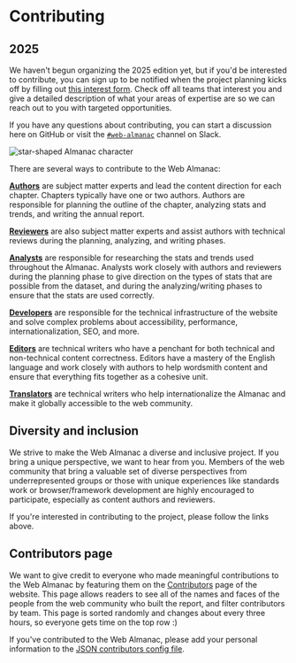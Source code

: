 # Contributing

## 2025

We haven't begun organizing the 2025 edition yet, but if you'd be interested to contribute, you can sign up to be notified when the project planning kicks off by filling out [this interest form](https://forms.gle/Juz3Ak7RkV6oSBKNA). Check off all teams that interest you and give a detailed description of what your areas of expertise are so we can reach out to you with targeted opportunities.

If you have any questions about contributing, you can start a discussion here on GitHub or visit the [`#web-almanac`](https://join.slack.com/t/httparchive/shared_invite/zt-45sgwmnb-eDEatOhqssqNAKxxOSLAaA) channel on Slack.

![star-shaped Almanac character](https://almanac.httparchive.org/static/images/avatars/0.jpg)

There are several ways to contribute to the Web Almanac:

**[Authors](https://github.com/HTTPArchive/almanac.httparchive.org/wiki/Authors'-Guide)** are subject matter experts and lead the content direction for each chapter. Chapters typically have one or two authors. Authors are responsible for planning the outline of the chapter, analyzing stats and trends, and writing the annual report.

**[Reviewers](https://github.com/HTTPArchive/almanac.httparchive.org/wiki/Reviewers'-Guide)** are also subject matter experts and assist authors with technical reviews during the planning, analyzing, and writing phases.

**[Analysts](https://github.com/HTTPArchive/almanac.httparchive.org/wiki/Analysts'-Guide)** are responsible for researching the stats and trends used throughout the Almanac. Analysts work closely with authors and reviewers during the planning phase to give direction on the types of stats that are possible from the dataset, and during the analyzing/writing phases to ensure that the stats are used correctly.

**[Developers](https://github.com/HTTPArchive/almanac.httparchive.org/wiki/Developers'-Guide)** are responsible for the technical infrastructure of the website and solve complex problems about accessibility, performance, internationalization, SEO, and more.

**[Editors](https://github.com/HTTPArchive/almanac.httparchive.org/wiki/Editors'-Guide)** are technical writers who have a penchant for both technical and non-technical content correctness. Editors have a mastery of the English language and work closely with authors to help wordsmith content and ensure that everything fits together as a cohesive unit.

**[Translators](https://github.com/HTTPArchive/almanac.httparchive.org/wiki/Translators'-Guide)** are technical writers who help internationalize the Almanac and make it globally accessible to the web community.

## Diversity and inclusion

We strive to make the Web Almanac a diverse and inclusive project. If you bring a unique perspective, we want to hear from you. Members of the web community that bring a valuable set of diverse perspectives from underrepresented groups or those with unique experiences like standards work or browser/framework development are highly encouraged to participate, especially as content authors and reviewers.

If you're interested in contributing to the project, please follow the links above.

## Contributors page

We want to give credit to everyone who made meaningful contributions to the Web Almanac by featuring them on the [Contributors](https://almanac.httparchive.org/en/2024/contributors) page of the website. This page allows readers to see all of the names and faces of the people from the web community who built the report, and filter contributors by team. This page is sorted randomly and changes about every three hours, so everyone gets time on the top row :)

If you've contributed to the Web Almanac, please add your personal information to the [JSON contributors config file](https://github.com/HTTPArchive/almanac.httparchive.org/tree/main/src/config/contributors.json). 
